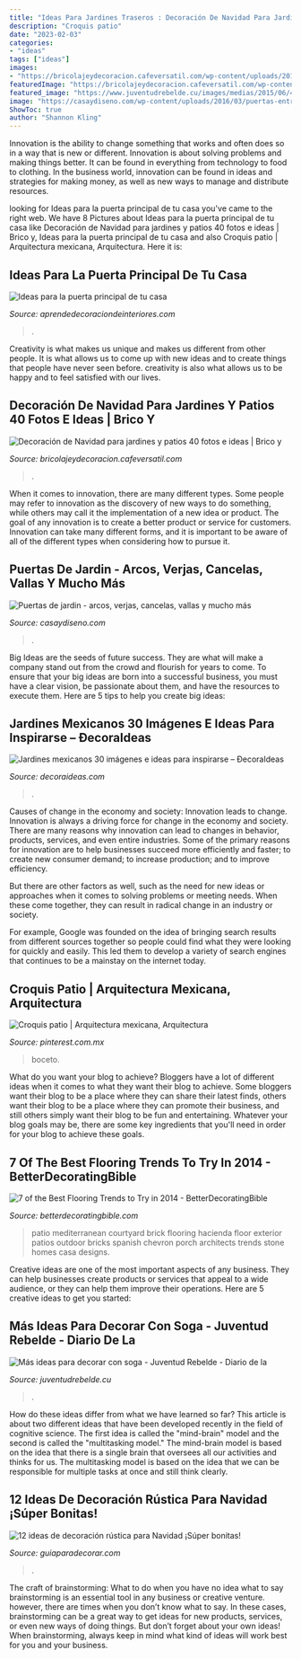 ```yaml
---
title: "Ideas Para Jardines Traseros : Decoración De Navidad Para Jardines Y Patios 40 Fotos E Ideas"
description: "Croquis patio"
date: "2023-02-03"
categories:
- "ideas"
tags: ["ideas"]
images:
- "https://bricolajeydecoracion.cafeversatil.com/wp-content/uploads/2016/08/006-21.jpg"
featuredImage: "https://bricolajeydecoracion.cafeversatil.com/wp-content/uploads/2016/08/006-21.jpg"
featured_image: "https://www.juventudrebelde.cu/images/medias/2015/06/48478-fotografia-g.jpg"
image: "https://casaydiseno.com/wp-content/uploads/2016/03/puertas-entradajardinoriginales.jpg"
ShowToc: true
author: "Shannon Kling"
---
```



Innovation is the ability to change something that works and often does so in a way that is new or different. Innovation is about solving problems and making things better. It can be found in everything from technology to food to clothing. In the business world, innovation can be found in ideas and strategies for making money, as well as new ways to manage and distribute resources.

	

		
looking for Ideas para la puerta principal de tu casa you've came to the right web. We have 8 Pictures about Ideas para la puerta principal de tu casa like Decoración de Navidad para jardines y patios 40 fotos e ideas | Brico y, Ideas para la puerta principal de tu casa and also Croquis patio | Arquitectura mexicana, Arquitectura. Here it is:
		
    
## Ideas Para La Puerta Principal De Tu Casa

<img loading=lazy src="https://aprendedecoraciondeinteriores.com/wp-content/uploads/2016/10/Ideas-para-la-puerta-principal-de-tu-casa-17.jpg" onerror="this.onerror=null;this.src='https://tse2.mm.bing.net/th?id=OIP.LdaxE5r31mi36s-0ZXZSSQHaLH&amp;pid=15.1';" alt="Ideas para la puerta principal de tu casa">

_Source: aprendedecoraciondeinteriores.com_

>. 

	

Creativity is what makes us unique and makes us different from other people. It is what allows us to come up with new ideas and to create things that people have never seen before. creativity is also what allows us to be happy and to feel satisfied with our lives.

    
## Decoración De Navidad Para Jardines Y Patios 40 Fotos E Ideas | Brico Y

<img loading=lazy src="https://bricolajeydecoracion.cafeversatil.com/wp-content/uploads/2016/08/006-21.jpg" onerror="this.onerror=null;this.src='https://tse1.mm.bing.net/th?id=OIP.Xy-Qz9Ye0lzNfE4QwD_NdAHaJ3&amp;pid=15.1';" alt="Decoración de Navidad para jardines y patios 40 fotos e ideas | Brico y">

_Source: bricolajeydecoracion.cafeversatil.com_

>. 

	

When it comes to innovation, there are many different types. Some people may refer to innovation as the discovery of new ways to do something, while others may call it the implementation of a new idea or product. The goal of any innovation is to create a better product or service for customers. Innovation can take many different forms, and it is important to be aware of all of the different types when considering how to pursue it.

    
## Puertas De Jardin - Arcos, Verjas, Cancelas, Vallas Y Mucho Más

<img loading=lazy src="https://casaydiseno.com/wp-content/uploads/2016/03/puertas-entradajardinoriginales.jpg" onerror="this.onerror=null;this.src='https://tse1.mm.bing.net/th?id=OIP.dHz2NxKPL815GgBkUhmpwQHaJ3&amp;pid=15.1';" alt="Puertas de jardin - arcos, verjas, cancelas, vallas y mucho más">

_Source: casaydiseno.com_

>. 

	

Big Ideas are the seeds of future success. They are what will make a company stand out from the crowd and flourish for years to come. To ensure that your big ideas are born into a successful business, you must have a clear vision, be passionate about them, and have the resources to execute them. Here are 5 tips to help you create big ideas: 

    
## Jardines Mexicanos 30 Imágenes E Ideas Para Inspirarse – ÐecoraIdeas

<img loading=lazy src="https://decoraideas.com/wp-content/uploads/2015/02/009.jpg" onerror="this.onerror=null;this.src='https://tse1.mm.bing.net/th?id=OIP.S5bUeK4XHkcTIq5C2dg0bQHaE5&amp;pid=15.1';" alt="Jardines mexicanos 30 imágenes e ideas para inspirarse – ÐecoraIdeas">

_Source: decoraideas.com_

>. 

	

Causes of change in the economy and society: Innovation leads to change.
Innovation is always a driving force for change in the economy and society. There are many reasons why innovation can lead to changes in behavior, products, services, and even entire industries. 
Some of the primary reasons for innovation are to help businesses succeed more efficiently and faster; to create new consumer demand; to increase production; and to improve efficiency. 

But there are other factors as well, such as the need for new ideas or approaches when it comes to solving problems or meeting needs. When these come together, they can result in radical change in an industry or society.

For example, Google was founded on the idea of bringing search results from different sources together so people could find what they were looking for quickly and easily. This led them to develop a variety of search engines that continues to be a mainstay on the internet today.

    
## Croquis Patio | Arquitectura Mexicana, Arquitectura

<img loading=lazy src="https://i.pinimg.com/736x/05/cc/4b/05cc4b86086c3005f1775451dc2806fa--croquis-patio.jpg" onerror="this.onerror=null;this.src='https://tse1.mm.bing.net/th?id=OIP.s4jAZDI52Lkr7rvmaWdbGAHaJ7&amp;pid=15.1';" alt="Croquis patio | Arquitectura mexicana, Arquitectura">

_Source: pinterest.com.mx_

>boceto. 

	

What do you want your blog to achieve?
Bloggers have a lot of different ideas when it comes to what they want their blog to achieve. Some bloggers want their blog to be a place where they can share their latest finds, others want their blog to be a place where they can promote their business, and still others simply want their blog to be fun and entertaining. Whatever your blog goals may be, there are some key ingredients that you'll need in order for your blog to achieve these goals.

    
## 7 Of The Best Flooring Trends To Try In 2014 - BetterDecoratingBible

<img loading=lazy src="http://betterdecoratingbible.com/wp-content/uploads/2014/01/mediterranean-patio.jpg" onerror="this.onerror=null;this.src='https://tse1.mm.bing.net/th?id=OIP.oauFU53rcI6q4Astz5RnQgHaLP&amp;pid=15.1';" alt="7 of the Best Flooring Trends to Try in 2014 - BetterDecoratingBible">

_Source: betterdecoratingbible.com_

>patio mediterranean courtyard brick flooring hacienda floor exterior patios outdoor bricks spanish chevron porch architects trends stone homes casa designs. 

	

Creative ideas are one of the most important aspects of any business. They can help businesses create products or services that appeal to a wide audience, or they can help them improve their operations. Here are 5 creative ideas to get you started: 

    
## Más Ideas Para Decorar Con Soga - Juventud Rebelde - Diario De La

<img loading=lazy src="https://www.juventudrebelde.cu/images/medias/2015/06/48478-fotografia-g.jpg" onerror="this.onerror=null;this.src='https://tse3.mm.bing.net/th?id=OIP.PWwTVMUBElODLeIEqSNAYQHaLH&amp;pid=15.1';" alt="Más ideas para decorar con soga - Juventud Rebelde - Diario de la">

_Source: juventudrebelde.cu_

>. 

	

How do these ideas differ from what we have learned so far?
This article is about two different ideas that have been developed recently in the field of cognitive science. The first idea is called the "mind-brain" model and the second is called the "multitasking model." The mind-brain model is based on the idea that there is a single brain that oversees all our activities and thinks for us. The multitasking model is based on the idea that we can be responsible for multiple tasks at once and still think clearly.

    
## 12 Ideas De Decoración Rústica Para Navidad ¡Súper Bonitas!

<img loading=lazy src="https://www.guiaparadecorar.com/wp-content/uploads/2019/12/Decoracion-rustica-para-Navidad-10.jpg" onerror="this.onerror=null;this.src='https://tse3.mm.bing.net/th?id=OIP.NxBumtAuZ-Vod89uE2a-jAHaLM&amp;pid=15.1';" alt="12 ideas de decoración rústica para Navidad ¡Súper bonitas!">

_Source: guiaparadecorar.com_

>. 

	

The craft of brainstorming: What to do when you have no idea what to say
brainstorming is an essential tool in any business or creative venture. however, there are times when you don’t know what to say. In these cases, brainstorming can be a great way to get ideas for new products, services, or even new ways of doing things. But don’t forget about your own ideas! When brainstorming, always keep in mind what kind of ideas will work best for you and your business.

